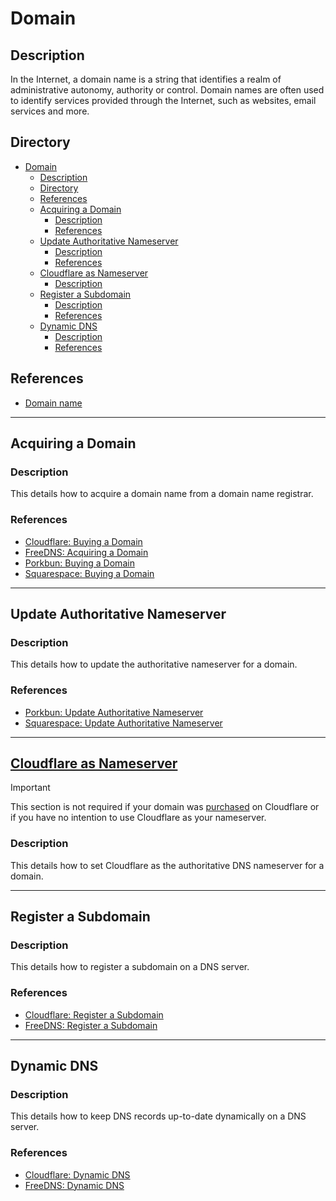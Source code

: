 # Domain

## Description

In the Internet, a domain name is a string that identifies a realm of administrative autonomy, authority or control. Domain names are often used to identify services provided through the Internet, such as websites, email services and more.

## Directory

- [Domain](#domain)
  - [Description](#description)
  - [Directory](#directory)
  - [References](#references)
  - [Acquiring a Domain](#acquiring-a-domain)
    - [Description](#description-1)
    - [References](#references-1)
  - [Update Authoritative Nameserver](#update-authoritative-nameserver)
    - [Description](#description-2)
    - [References](#references-2)
  - [Cloudflare as Nameserver](#cloudflare-as-nameserver)
    - [Description](#description-3)
  - [Register a Subdomain](#register-a-subdomain)
    - [Description](#description-4)
    - [References](#references-3)
  - [Dynamic DNS](#dynamic-dns)
    - [Description](#description-5)
    - [References](#references-4)

## References

- [Domain name](https://en.wikipedia.org/wiki/Domain_name)

---

## Acquiring a Domain

### Description

This details how to acquire a domain name from a domain name registrar.

### References

- [Cloudflare: Buying a Domain](cloudflare.md#buying-a-domain)
- [FreeDNS: Acquiring a Domain](freedns.md#acquiring-a-domain)
- [Porkbun: Buying a Domain](porkbun.md#buying-a-domain)
- [Squarespace: Buying a Domain](squarespace.md#buying-a-domain)

---

## Update Authoritative Nameserver

### Description

This details how to update the authoritative nameserver for a domain.

### References

- [Porkbun: Update Authoritative Nameserver](porkbun.md#update-authoritative-nameserver)
- [Squarespace: Update Authoritative Nameserver](squarespace.md#update-authoritative-nameserver)

---

## [Cloudflare as Nameserver](cloudflare.md#cloudflare-as-nameserver)

> [!IMPORTANT]  
> This section is not required if your domain was [purchased](#acquiring-a-domain) on Cloudflare or if you have no intention to use Cloudflare as your nameserver.

### Description

This details how to set Cloudflare as the authoritative DNS nameserver for a domain.

---

## Register a Subdomain

### Description

This details how to register a subdomain on a DNS server.

### References

- [Cloudflare: Register a Subdomain](cloudflare.md#register-a-subdomain)
- [FreeDNS: Register a Subdomain](freedns.md#register-a-subdomain)

---

## Dynamic DNS

### Description

This details how to keep DNS records up-to-date dynamically on a DNS server.

### References

- [Cloudflare: Dynamic DNS](cloudflare.md#dynamic-dns)
- [FreeDNS: Dynamic DNS](freedns.md#dynamic-dns)
